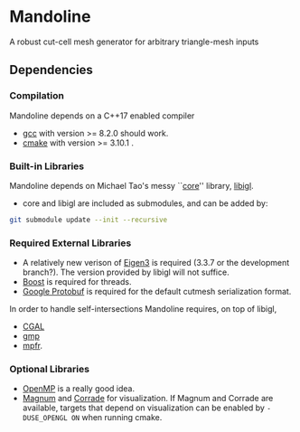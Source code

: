 # Mandoline

A robust cut-cell mesh generator for arbitrary triangle-mesh inputs

## Dependencies
### Compilation
Mandoline depends on a C++17 enabled  compiler
- [gcc](https://gcc.gnu.org) with version >= 8.2.0 should work.
- [cmake](https://cmake.org) with version >= 3.10.1 .

### Built-in Libraries
Mandoline depends on Michael Tao's messy ``[core](https://github.com/mtao/core)'' library, [libigl](https://github.com/libigl/libigl).

- core and libigl are included as submodules, and can be added by:
```bash
git submodule update --init --recursive
```

### Required External Libraries
- A relatively new verison of [Eigen3](https://eigen.tuxfamily.org) is required (3.3.7 or the development branch?). The version provided by libigl will not suffice.
- [Boost](https://boost.org) is required for threads.
- [Google Protobuf](https://developers.google.com/protocol-buffers/) is required for the default cutmesh serialization format.

In order to handle self-intersections Mandoline requires, on top of libigl,
- [CGAL](https://www.cgal.org)
- [gmp](https://gmplib.org)
- [mpfr](https://www.mpfr.org).

### Optional Libraries
- [OpenMP](https://www.openmp.org) is a really good idea.
- [Magnum](https://github.com/mosra) and [Corrade](https://github.com/mosra/corrade) for visualization.
If Magnum and Corrade are available, targets that depend on visualization can be enabled by ```-DUSE_OPENGL ON``` when running cmake.
